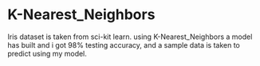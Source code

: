# K-Nearest_Neighbors
Iris dataset is taken from sci-kit learn. using K-Nearest_Neighbors a model has built and i got 98%  testing accuracy, and a sample data is taken to predict using my model.
